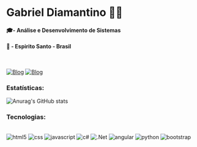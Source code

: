 # Gabriel Diamantino 👨‍💻

#### ‍🎓- ​​Análise e Desenvolvimento de Sistemas
#### 📍 - Espirito Santo - Brasil
<br>

[![Blog](https://img.shields.io/badge/LinkedIn-0077B5?style=for-the-badge&logo=linkedin&logoColor=white)](https://www.linkedin.com/in/gabriel-diamantino-4515aa190/)
[![Blog](https://img.shields.io/badge/Instagram-E4405F?style=for-the-badge&logo=instagram&logoColor=white)](https://www.instagram.com/gabrielsdiamantino/)

### Estatísticas:

![Anurag's GitHub stats](https://github-readme-stats.vercel.app/api?username=gabrielsdiamantino&show_icons=true&theme=github_dark)

### Tecnologias:

<div style="display: inline_block"><br>
    <img align="cennter" alt="html5" src="https://img.shields.io/badge/HTML5-E34F26?style=for-the-badge&logo=html5&logoColor=white" />
    <img align="cennter" alt="css" src="https://img.shields.io/badge/CSS3-1572B6?style=for-the-badge&logo=css3&logoColor=white" />
    <img align="cennter" alt="javascript" src="https://img.shields.io/badge/JavaScript-F7DF1E?style=for-the-badge&logo=javascript&logoColor=black" />
    <img align="cennter" alt="c#" src="https://img.shields.io/badge/C%23-239120?style=for-the-badge&logo=c-sharp&logoColor=white" />
    <img align="cennter" alt=".Net" src="https://img.shields.io/badge/.NET-5C2D91?style=for-the-badge&logo=.net&logoColor=white" />
    <img align="cennter" alt="angular" src="https://img.shields.io/badge/Angular-20232A?style=for-the-badge&logo=angular&logoColor=e75a4f"/>
    <img align="cennter" alt="python" src="https://img.shields.io/badge/Python-14354C?style=for-the-badge&logo=python&logoColor=white"/>
    <img align="cennter" alt="bootstrap" src="https://img.shields.io/badge/Bootstrap-563D7C?style=for-the-badge&logo=bootstrap&logoColor=white"/>
</div>
<br>
